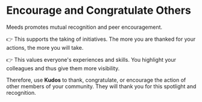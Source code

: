 # Encourage and Congratulate Others

Meeds promotes mutual recognition and peer encouragement.

👉 This supports the taking of initiatives. The more you are thanked for your actions, the more you will take.

&#x20;👉 This values everyone's experiences and skills. You highlight your colleagues and thus give them more visibility.

Therefore, use **Kudos** to thank, congratulate, or encourage the action of other members of your community. They will thank you for this spotlight and recognition.
